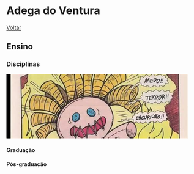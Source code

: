 # Adega do Ventura

[Voltar](README.md)

## Ensino

### Disciplinas

![Boneca Tenebrosa](img/tenebrosa.jpeg)

#### Graduação

#### Pós-graduação
